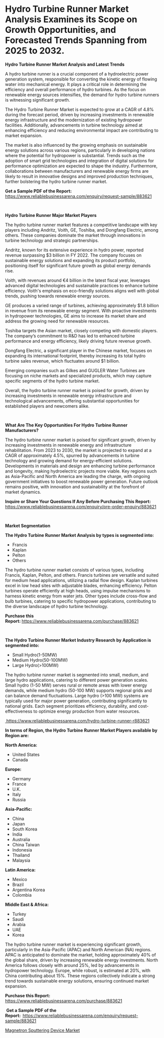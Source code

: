 <p><h1>Hydro Turbine Runner Market Analysis Examines its Scope on Growth Opportunities, and Forecasted Trends Spanning from 2025 to 2032.</h1></p><p><strong>Hydro Turbine Runner Market Analysis and Latest Trends</strong></p>
<p><p>A hydro turbine runner is a crucial component of a hydroelectric power generation system, responsible for converting the kinetic energy of flowing water into mechanical energy. It plays a critical role in determining the efficiency and overall performance of hydro turbines. As the focus on renewable energy sources intensifies, the demand for hydro turbine runners is witnessing significant growth. </p><p>The Hydro Turbine Runner Market is expected to grow at a CAGR of 4.8% during the forecast period, driven by increasing investments in renewable energy infrastructure and the modernization of existing hydropower facilities. Additionally, advancements in turbine technology aimed at enhancing efficiency and reducing environmental impact are contributing to market expansion.</p><p>The market is also influenced by the growing emphasis on sustainable energy solutions across various regions, particularly in developing nations where the potential for hydropower is substantial. Trends such as the adoption of smart grid technologies and integration of digital solutions for performance optimization are expected to shape the industry. Furthermore, collaborations between manufacturers and renewable energy firms are likely to result in innovative designs and improved production techniques, further bolstering the hydro turbine runner market.</p></p>
<p><strong>Get a Sample PDF of the Report:&nbsp;</strong> <a href="https://www.reliablebusinessarena.com/enquiry/request-sample/883621?utm_campaign=2349&utm_medium=2&utm_source=Github&utm_content=ia&utm_term=18022025&utm_id=hydro-turbine-runner">https://www.reliablebusinessarena.com/enquiry/request-sample/883621</a></p>
<p>&nbsp;</p>
<p><strong>Hydro Turbine Runner Major Market Players</strong></p>
<p><p>The hydro turbine runner market features a competitive landscape with key players including Andritz, Voith, GE, Toshiba, and Dongfang Electric, among others. These companies dominate the market through innovations in turbine technology and strategic partnerships.</p><p>Andritz, known for its extensive experience in hydro power, reported revenue surpassing $3 billion in FY 2022. The company focuses on sustainable energy solutions and expanding its product portfolio, positioning itself for significant future growth as global energy demands rise.</p><p>Voith, with revenues around €4 billion in the latest fiscal year, leverages advanced digital technologies and sustainable practices to enhance turbine efficiency. Voith's emphasis on eco-friendly solutions aligns well with global trends, pushing towards renewable energy sources.</p><p>GE produces a varied range of turbines, achieving approximately $1.8 billion in revenue from its renewable energy segment. With proactive investments in hydropower technologies, GE aims to increase its market share and address the growing need for renewable resources.</p><p>Toshiba targets the Asian market, closely competing with domestic players. The company’s commitment to R&D has led to enhanced turbine performance and energy efficiency, likely driving future revenue growth.</p><p>Dongfang Electric, a significant player in the Chinese market, focuses on expanding its international footprint, thereby increasing its total hydro turbine sales revenue, which fluctuates around $1 billion.</p><p>Emerging companies such as Gilkes and GUGLER Water Turbines are focusing on niche markets and specialized products, which may capture specific segments of the hydro turbine market.</p><p>Overall, the hydro turbine runner market is poised for growth, driven by increasing investments in renewable energy infrastructure and technological advancements, offering substantial opportunities for established players and newcomers alike.</p></p>
<p>&nbsp;</p>
<p><strong>What Are The Key Opportunities For Hydro Turbine Runner Manufacturers?</strong></p>
<p><p>The hydro turbine runner market is poised for significant growth, driven by increasing investments in renewable energy and infrastructure rehabilitation. From 2023 to 2030, the market is projected to expand at a CAGR of approximately 4.5%, spurred by advancements in turbine technology and growing demand for energy-efficient solutions. Developments in materials and design are enhancing turbine performance and longevity, making hydroelectric projects more viable. Key regions such as Asia-Pacific and North America are leading the charge, with ongoing government initiatives to boost renewable power generation. Future outlook remains positive, with innovation and sustainability at the forefront of market dynamics.</p></p>
<p><strong>Inquire or Share Your Questions If Any Before Purchasing This Report:</strong> <a href="https://www.reliablebusinessarena.com/enquiry/pre-order-enquiry/883621?utm_campaign=2349&utm_medium=2&utm_source=Github&utm_content=ia&utm_term=18022025&utm_id=hydro-turbine-runner">https://www.reliablebusinessarena.com/enquiry/pre-order-enquiry/883621</a></p>
<p>&nbsp;</p>
<p><strong>Market Segmentation</strong></p>
<p><strong>The Hydro Turbine Runner Market Analysis by types is segmented into:</strong></p>
<p><ul><li>Francis</li><li>Kaplan</li><li>Pelton</li><li>Others</li></ul></p>
<p><p>The hydro turbine runner market consists of various types, including Francis, Kaplan, Pelton, and others. Francis turbines are versatile and suited for medium head applications, utilizing a radial flow design. Kaplan turbines excel in low head sites with adjustable blades, enhancing efficiency. Pelton turbines operate efficiently at high heads, using impulse mechanisms to harness kinetic energy from water jets. Other types include cross-flow and bulb turbines, catering to specific hydropower applications, contributing to the diverse landscape of hydro turbine technology.</p></p>
<p><strong>Purchase this Report:&nbsp;</strong><a href="https://www.reliablebusinessarena.com/purchase/883621?utm_campaign=2349&utm_medium=2&utm_source=Github&utm_content=ia&utm_term=18022025&utm_id=hydro-turbine-runner">https://www.reliablebusinessarena.com/purchase/883621</a></p>
<p>&nbsp;</p>
<p><strong>The Hydro Turbine Runner Market Industry Research by Application is segmented into:</strong></p>
<p><ul><li>Small Hydro(1-50MW)</li><li>Medium Hydro(50-100MW)</li><li>Large Hydro(>100MW)</li></ul></p>
<p><p>The hydro turbine runner market is segmented into small, medium, and large hydro applications, catering to different power generation scales. Small hydro (1-50 MW) serves rural or remote areas with lower energy demands, while medium hydro (50-100 MW) supports regional grids and can balance demand fluctuations. Large hydro (>100 MW) systems are typically used for major power generation, contributing significantly to national grids. Each segment prioritizes efficiency, durability, and cost-effectiveness to optimize energy production from water resources.</p></p>
<p><a href="https://www.reliablebusinessarena.com/hydro-turbine-runner-r883621?utm_campaign=2349&utm_medium=2&utm_source=Github&utm_content=ia&utm_term=18022025&utm_id=hydro-turbine-runner">&nbsp;https://www.reliablebusinessarena.com/hydro-turbine-runner-r883621</a></p>
<p><strong>In terms of Region, the Hydro Turbine Runner Market Players available by Region are:</strong></p>
<p>
    <p> <strong> North America: </strong>
        <ul>
            <li>United States</li>
            <li>Canada</li>
        </ul>
        </p> 
    <p> <strong> Europe: </strong>
        <ul>
            <li>Germany</li>
            <li>France</li>
            <li>U.K.</li>
            <li>Italy</li>
            <li>Russia</li>
        </ul>
        </p> 
    <p> <strong> Asia-Pacific: </strong>
        <ul>
            <li>China</li>
            <li>Japan</li>
            <li>South Korea</li>
            <li>India</li>
            <li>Australia</li>
            <li>China Taiwan</li>
            <li>Indonesia</li>
            <li>Thailand</li>
            <li>Malaysia</li>
        </ul>
        </p> 
    <p> <strong> Latin America: </strong>
        <ul>
            <li>Mexico</li>
            <li>Brazil</li>
            <li>Argentina Korea</li>
            <li>Colombia</li>
        </ul>
        </p> 
    <p> <strong> Middle East & Africa: </strong>
        <ul>
            <li>Turkey</li>
            <li>Saudi</li>
            <li>Arabia</li>
            <li>UAE</li>
            <li>Korea</li>
        </ul>
    </p>
    </p>
<p><p>The hydro turbine runner market is experiencing significant growth, particularly in the Asia-Pacific (APAC) and North American (NA) regions. APAC is anticipated to dominate the market, holding approximately 40% of the global share, driven by increasing renewable energy investments. North America follows closely with around 25%, led by advancements in hydropower technology. Europe, while robust, is estimated at 20%, with China contributing about 15%. These regions collectively indicate a strong trend towards sustainable energy solutions, ensuring continued market expansion.</p></p>
<p><strong>Purchase this Report: </strong><a href="https://www.reliablebusinessarena.com/purchase/883621?utm_campaign=2349&utm_medium=2&utm_source=Github&utm_content=ia&utm_term=18022025&utm_id=hydro-turbine-runner">https://www.reliablebusinessarena.com/purchase/883621</a></p>
<p>&nbsp;<strong>Get a Sample PDF of the Report:&nbsp;&nbsp;</strong><a href="https://www.reliablebusinessarena.com/enquiry/request-sample/883621?utm_campaign=2349&utm_medium=2&utm_source=Github&utm_content=ia&utm_term=18022025&utm_id=hydro-turbine-runner">https://www.reliablebusinessarena.com/enquiry/request-sample/883621</a></p>
<p><strong></strong></p>
<p><p><a href="https://github.com/nafidurii/Market-Research-Report-List-1/blob/main/magnetron-sputtering-device-market.md?utm_campaign=2349&utm_medium=2&utm_source=Github&utm_content=ia&utm_term=18022025&utm_id=hydro-turbine-runner">Magnetron Sputtering Device Market</a></p></p>